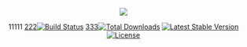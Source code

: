 <p align="center"><img src="https://laravel.com/assets/img/components/logo-laravel.svg"></p>

<p align="center">11111
<a href="https://travis-ci.org/laravel/framework">222<img src="https://travis-ci.org/laravel/framework.svg" alt="Build Status"></a>
<a href="https://packagist.org/packages/laravel/framework">333<img src="https://poser.pugx.org/laravel/framework/d/total.svg" alt="Total Downloads"></a>
<a href="https://packagist.org/packages/laravel/framework"><img src="https://poser.pugx.org/laravel/framework/v/stable.svg" alt="Latest Stable Version"></a>
<a href="https://packagist.org/packages/laravel/framework"><img src="https://poser.pugx.org/laravel/framework/license.svg" alt="License"></a>
</p>
